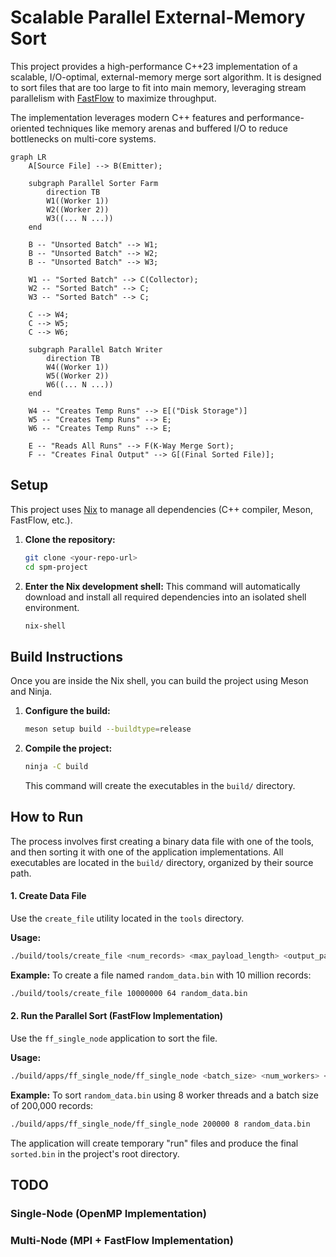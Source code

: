 # Scalable Parallel External-Memory Sort

This project provides a high-performance C++23 implementation of a scalable, I/O-optimal, external-memory merge sort algorithm.
It is designed to sort files that are too large to fit into main memory, leveraging stream parallelism with [FastFlow](https://github.com/fastflow/fastflow) to maximize throughput.

The implementation leverages modern C++ features and performance-oriented techniques like memory arenas and buffered I/O to reduce bottlenecks on multi-core systems.

```mermaid
graph LR
    A[Source File] --> B(Emitter);

    subgraph Parallel Sorter Farm
        direction TB
        W1((Worker 1))
        W2((Worker 2))
        W3((... N ...))
    end

    B -- "Unsorted Batch" --> W1;
    B -- "Unsorted Batch" --> W2;
    B -- "Unsorted Batch" --> W3;
    
    W1 -- "Sorted Batch" --> C(Collector);
    W2 -- "Sorted Batch" --> C;
    W3 -- "Sorted Batch" --> C;

    C --> W4;
    C --> W5;
    C --> W6;

    subgraph Parallel Batch Writer
        direction TB
        W4((Worker 1))
        W5((Worker 2))
        W6((... N ...))
    end

    W4 -- "Creates Temp Runs" --> E[("Disk Storage")]
    W5 -- "Creates Temp Runs" --> E;
    W6 -- "Creates Temp Runs" --> E;

    E -- "Reads All Runs" --> F(K-Way Merge Sort);
    F -- "Creates Final Output" --> G[(Final Sorted File)];
```

## Setup

This project uses [Nix](https://nixos.org/) to manage all dependencies (C++ compiler, Meson, FastFlow, etc.).

1.  **Clone the repository:**
    ```sh
    git clone <your-repo-url>
    cd spm-project
    ```

2.  **Enter the Nix development shell:**
    This command will automatically download and install all required dependencies into an isolated shell environment.
    ```sh
    nix-shell
    ```

## Build Instructions

Once you are inside the Nix shell, you can build the project using Meson and Ninja.

1.  **Configure the build:**
    ```sh
    meson setup build --buildtype=release
    ```

2.  **Compile the project:**
    ```sh
    ninja -C build
    ```
    This command will create the executables in the `build/` directory.

## How to Run

The process involves first creating a binary data file with one of the tools, and then sorting it with one of the application implementations. All executables are located in the `build/` directory, organized by their source path.

#### 1\. Create Data File

Use the `create_file` utility located in the `tools` directory.

**Usage:**

```sh
./build/tools/create_file <num_records> <max_payload_length> <output_path>
```

**Example:**
To create a file named `random_data.bin` with 10 million records:

```sh
./build/tools/create_file 10000000 64 random_data.bin
```

#### 2\. Run the Parallel Sort (FastFlow Implementation)

Use the `ff_single_node` application to sort the file.

**Usage:**

```sh
./build/apps/ff_single_node/ff_single_node <batch_size> <num_workers> <file_to_sort>
```

**Example:**
To sort `random_data.bin` using 8 worker threads and a batch size of 200,000 records:

```sh
./build/apps/ff_single_node/ff_single_node 200000 8 random_data.bin
```

The application will create temporary "run" files and produce the final `sorted.bin` in the project's root directory.


## TODO

### Single-Node (OpenMP Implementation)

### Multi-Node (MPI + FastFlow Implementation)

